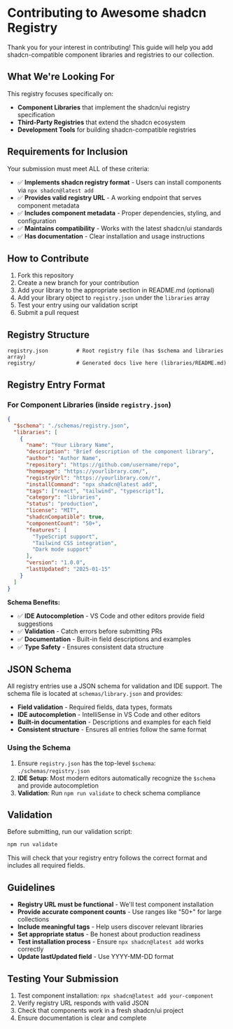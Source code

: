 # Contributing to Awesome shadcn Registry

Thank you for your interest in contributing! This guide will help you add shadcn-compatible component libraries and registries to our collection.

## What We're Looking For

This registry focuses specifically on:

- **Component Libraries** that implement the shadcn/ui registry specification
- **Third-Party Registries** that extend the shadcn ecosystem
- **Development Tools** for building shadcn-compatible registries

## Requirements for Inclusion

Your submission must meet ALL of these criteria:

- ✅ **Implements shadcn registry format** - Users can install components via `npx shadcn@latest add`
- ✅ **Provides valid registry URL** - A working endpoint that serves component metadata
- ✅ **Includes component metadata** - Proper dependencies, styling, and configuration
- ✅ **Maintains compatibility** - Works with the latest shadcn/ui standards
- ✅ **Has documentation** - Clear installation and usage instructions

## How to Contribute

1. Fork this repository
2. Create a new branch for your contribution
3. Add your library to the appropriate section in README.md (optional)
4. Add your library object to `registry.json` under the `libraries` array
5. Test your entry using our validation script
6. Submit a pull request

## Registry Structure

```
registry.json         # Root registry file (has $schema and libraries array)
registry/             # Generated docs live here (libraries/README.md)
```

## Registry Entry Format

### For Component Libraries (inside `registry.json`)

```json
{
  "$schema": "./schemas/registry.json",
  "libraries": [
    {
      "name": "Your Library Name",
      "description": "Brief description of the component library",
      "author": "Author Name",
      "repository": "https://github.com/username/repo",
      "homepage": "https://yourlibrary.com/",
      "registryUrl": "https://yourlibrary.com/r",
      "installCommand": "npx shadcn@latest add",
      "tags": ["react", "tailwind", "typescript"],
      "category": "libraries",
      "status": "production",
      "license": "MIT",
      "shadcnCompatible": true,
      "componentCount": "50+",
      "features": [
        "TypeScript support",
        "Tailwind CSS integration",
        "Dark mode support"
      ],
      "version": "1.0.0",
      "lastUpdated": "2025-01-15"
    }
  ]
}
```

**Schema Benefits:**

- ✅ **IDE Autocompletion** - VS Code and other editors provide field suggestions
- ✅ **Validation** - Catch errors before submitting PRs
- ✅ **Documentation** - Built-in field descriptions and examples
- ✅ **Type Safety** - Ensures consistent data structure

## JSON Schema

All registry entries use a JSON schema for validation and IDE support. The schema file is located at `schemas/library.json` and provides:

- **Field validation** - Required fields, data types, formats
- **IDE autocompletion** - IntelliSense in VS Code and other editors
- **Built-in documentation** - Descriptions and examples for each field
- **Consistent structure** - Ensures all entries follow the same format

### Using the Schema

1. Ensure `registry.json` has the top-level `$schema`: `./schemas/registry.json`
2. **IDE Setup**: Most modern editors automatically recognize the `$schema` and provide autocompletion
3. **Validation**: Run `npm run validate` to check schema compliance

## Validation

Before submitting, run our validation script:

```bash
npm run validate
```

This will check that your registry entry follows the correct format and includes all required fields.

## Guidelines

- **Registry URL must be functional** - We'll test component installation
- **Provide accurate component counts** - Use ranges like "50+" for large collections
- **Include meaningful tags** - Help users discover relevant libraries
- **Set appropriate status** - Be honest about production readiness
- **Test installation process** - Ensure `npx shadcn@latest add` works correctly
- **Update lastUpdated field** - Use YYYY-MM-DD format

## Testing Your Submission

1. Test component installation: `npx shadcn@latest add your-component`
2. Verify registry URL responds with valid JSON
3. Check that components work in a fresh shadcn/ui project
4. Ensure documentation is clear and complete
